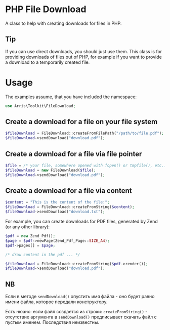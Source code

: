 # PHP File Download

A class to help with creating downloads for files in PHP.


## Tip
If you can use direct downloads, you should just use them.
This class is for providing downloads of files out of PHP, for example if you want to provide a download to a temporarily created file.

# Usage

The examples assume, that you have included the namespace:
```php
use Arris\Toolkit\FileDownload;
```


## Create a download for a file on your file system
```php
$fileDownload = FileDownload::createFromFilePath("/path/to/file.pdf");
$fileDownload->sendDownload("download.pdf");
```


## Create a download for a file via file pointer
```php
$file = /* your file, somewhere opened with fopen() or tmpfile(), etc.. */;
$fileDownload = new FileDownload($file);
$fileDownload->sendDownload("download.pdf");
```


## Create a download for a file via content
```php
$content = "This is the content of the file:";
$fileDownload = FileDownload::createFromString($content);
$fileDownload->sendDownload("download.txt");
```

For example, you can create downloads for PDF files, generated by Zend (or any other library):

```php
$pdf = new Zend_Pdf();
$page = $pdf->newPage(Zend_Pdf_Page::SIZE_A4);
$pdf->pages[] = $page;

/* draw content in the pdf ... */

$fileDownload = FileDownload::createFromString($pdf->render());
$fileDownload->sendDownload("download.pdf");
```

## NB

Если в методе `sendDownload()` опустить имя файла - оно будет равно имени файла, которое передали конструктору.

Есть нюанс: если файл создается из строки: `createFromString()` - отсутствие аргумента в `sendDownload()` предписывает
скачать файл с пустым именем. Последствия неизвестны. 



